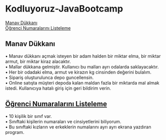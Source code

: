 # Kodluyoruz-JavaBootcamp
[Manav Dükkanı](https://github.com/EmineOzbek/Kodluyoruz-JavaBootcamp/tree/master/src/week2/sundayHomework) <br/>
[Öğrenci Numaralarını Listeleme](https://github.com/EmineOzbek/Kodluyoruz-JavaBootcamp/tree/master/src/week2/saturdayHomework)


## Manav Dükkanı
• Manav dükkanı açmak isteyen bir adam halden bir miktar elma, bir miktar armut, bir miktar kiraz alacaktır. <br/>
• Mallar dükkana gelmiştir. Kullanıcı bu malları ayrı odalarda saklayacaktır. <br/>
• Her bir odadaki elma, armut ve kirazın kg cinsinden değerini bulalım. <br/>
• Sipariş oluşturulunca depo guncellensin. <br/>
• Online satışta müşteri depoda kalan maldan fazla bir miktarda mal almak istedi. Kullanıcıya hatalı giriş için geri bildirim verin. <br/>

## [Öğrenci Numaralarını Listeleme](https://github.com/EmineOzbek/Kodluyoruz-JavaBootcamp/tree/master/src/week2/saturdayHomework)
• 10 kişilik bir sınıf var. <br/> 
• Sınıftaki kişilerin numaraları ve cinsiyetlerini biliyorum. <br/>
• Bu sınıftaki kızların ve erkeklerin numalarını ayrı ayrı ekrana yazdıran program. <br/>
      
